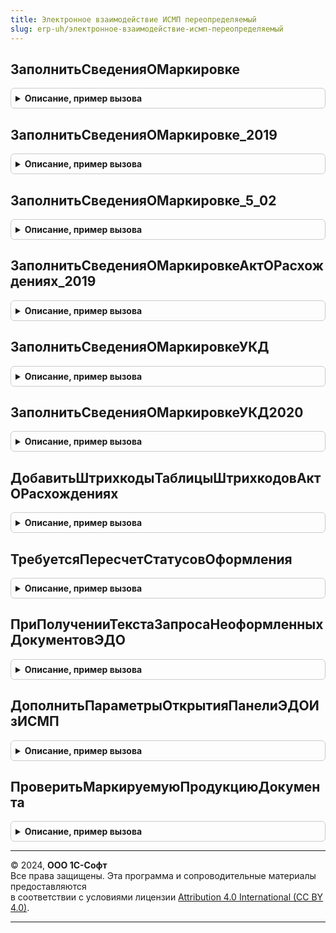 ```yaml
---
title: Электронное взаимодействие ИСМП переопределяемый
slug: erp-uh/электронное-взаимодействие-исмп-переопределяемый
---
```



## ЗаполнитьСведенияОМаркировке
<details style="margin: 1em 0; padding: 0.5em; border: 1px solid #ccc; border-radius: 6px;">

<summary style="font-weight: bold; cursor: pointer;">Описание, пример вызова</summary>

```bsl

// (См. ЭлектронноеВзаимодействиеИСМП.ЗаполнитьСведенияОМаркировке)
// Переопределяет заполнение сведений о маркировке. Установить СтандартнаяОбработка=Ложь для переопределенных вызовов.
Процедура ЗаполнитьСведенияОМаркировке(Приемник, Источник, ДанныеШтрихкодовУпаковок, СтандартнаяОбработка) Экспорт
```

Пример вызова
```bsl
ЭлектронноеВзаимодействиеИСМППереопределяемый.ЗаполнитьСведенияОМаркировке(Приемник, Источник, ДанныеШтрихкодовУпаковок, СтандартнаяОбработка) 
```
</details>

## ЗаполнитьСведенияОМаркировке_2019
<details style="margin: 1em 0; padding: 0.5em; border: 1px solid #ccc; border-radius: 6px;">

<summary style="font-weight: bold; cursor: pointer;">Описание, пример вызова</summary>

```bsl

// (См. ЭлектронноеВзаимодействиеИСМП.ЗаполнитьСведенияОМаркировке_2019)
// Переопределяет заполнение сведений о маркировке. Установить СтандартнаяОбработка=Ложь для переопределенных вызовов.
Процедура ЗаполнитьСведенияОМаркировке_2019(Приемник, Источник, ДанныеШтрихкодовУпаковок, СтандартнаяОбработка) Экспорт
```

Пример вызова
```bsl
ЭлектронноеВзаимодействиеИСМППереопределяемый.ЗаполнитьСведенияОМаркировке_2019(Приемник, Источник, ДанныеШтрихкодовУпаковок, СтандартнаяОбработка) 
```
</details>

## ЗаполнитьСведенияОМаркировке_5_02
<details style="margin: 1em 0; padding: 0.5em; border: 1px solid #ccc; border-radius: 6px;">

<summary style="font-weight: bold; cursor: pointer;">Описание, пример вызова</summary>

```bsl

// (См. ЭлектронноеВзаимодействиеИСМП.ЗаполнитьСведенияОМаркировке_5_02)
// Переопределяет заполнение сведений о маркировке. Установить СтандартнаяОбработка=Ложь для переопределенных вызовов.
Процедура ЗаполнитьСведенияОМаркировке_5_02(Приемник, Источник, ДанныеШтрихкодовУпаковок, СтандартнаяОбработка) Экспорт
```

Пример вызова
```bsl
ЭлектронноеВзаимодействиеИСМППереопределяемый.ЗаполнитьСведенияОМаркировке_5_02(Приемник, Источник, ДанныеШтрихкодовУпаковок, СтандартнаяОбработка) 
```
</details>

## ЗаполнитьСведенияОМаркировкеАктОРасхождениях_2019
<details style="margin: 1em 0; padding: 0.5em; border: 1px solid #ccc; border-radius: 6px;">

<summary style="font-weight: bold; cursor: pointer;">Описание, пример вызова</summary>

```bsl

// (См. ЭлектронноеВзаимодействиеИСМП.ЗаполнитьСведенияОМаркировкеАктОРасхождениях_2019)
// Переопределяет заполнение сведений о маркировке. Установить СтандартнаяОбработка=Ложь для переопределенных вызовов.
Процедура ЗаполнитьСведенияОМаркировкеАктОРасхождениях_2019(Приемник, Источник, ДанныеШтрихкодовУпаковок, Экспорт
```

Пример вызова
```bsl
ЭлектронноеВзаимодействиеИСМППереопределяемый.ЗаполнитьСведенияОМаркировкеАктОРасхождениях_2019(Приемник, Источник, ДанныеШтрихкодовУпаковок, );
```
</details>

## ЗаполнитьСведенияОМаркировкеУКД
<details style="margin: 1em 0; padding: 0.5em; border: 1px solid #ccc; border-radius: 6px;">

<summary style="font-weight: bold; cursor: pointer;">Описание, пример вызова</summary>

```bsl

// (См. ЭлектронноеВзаимодействиеИСМП.ЗаполнитьСведенияОМаркировкеУКД)
// Переопределяет заполнение сведений о маркировке. Установить СтандартнаяОбработка=Ложь для переопределенных вызовов.
Процедура ЗаполнитьСведенияОМаркировкеУКД(Приемник, Источник, ДанныеШтрихкодовУпаковокДо, ДанныеШтрихкодовУпаковокПосле, СтандартнаяОбработка) Экспорт
```

Пример вызова
```bsl
ЭлектронноеВзаимодействиеИСМППереопределяемый.ЗаполнитьСведенияОМаркировкеУКД(Приемник, Источник, ДанныеШтрихкодовУпаковокДо, ДанныеШтрихкодовУпаковокПосле, СтандартнаяОбработка) 
```
</details>

## ЗаполнитьСведенияОМаркировкеУКД2020
<details style="margin: 1em 0; padding: 0.5em; border: 1px solid #ccc; border-radius: 6px;">

<summary style="font-weight: bold; cursor: pointer;">Описание, пример вызова</summary>

```bsl

// (См. ЭлектронноеВзаимодействиеИСМП.ЗаполнитьСведенияОМаркировкеУКД2020)
// Переопределяет заполнение сведений о маркировке. Установить СтандартнаяОбработка=Ложь для переопределенных вызовов.
Процедура ЗаполнитьСведенияОМаркировкеУКД2020(Приемник, Источник, ДанныеШтрихкодовУпаковокДо, ДанныеШтрихкодовУпаковокПосле, СтандартнаяОбработка) Экспорт
```

Пример вызова
```bsl
ЭлектронноеВзаимодействиеИСМППереопределяемый.ЗаполнитьСведенияОМаркировкеУКД2020(Приемник, Источник, ДанныеШтрихкодовУпаковокДо, ДанныеШтрихкодовУпаковокПосле, СтандартнаяОбработка) 
```
</details>

## ДобавитьШтрихкодыТаблицыШтрихкодовАктОРасхождениях
<details style="margin: 1em 0; padding: 0.5em; border: 1px solid #ccc; border-radius: 6px;">

<summary style="font-weight: bold; cursor: pointer;">Описание, пример вызова</summary>

```bsl

// Переопределяет заполнение кодов маркировки из сведений о товаре документа ЭДО в переданные таблицы штрихкодов упаковок (факт и расхождения).
//
// Параметры:
//  ШтрихкодыУпаковок - ТаблицаЗначений - Таблица штрихкодов для заполнения кодов из раздела Факт (См. ТаблицаШтрихкодыУпаковокНоменклатура).
//  ШтрихкодыУпаковокРасхождения - ТаблицаЗначений - Таблица штрихкодов для заполнения кодов из по расхождениям (См. ТаблицаШтрихкодыУпаковокНоменклатура).
//  СведенияОТоваре - СтрокаДереваЗначений - Строка сведений о товаре из документа ЭДО.
Процедура ДобавитьШтрихкодыТаблицыШтрихкодовАктОРасхождениях(ШтрихкодыУпаковок, ШтрихкодыУпаковокРасхождения, Экспорт
```

Пример вызова
```bsl
ЭлектронноеВзаимодействиеИСМППереопределяемый.ДобавитьШтрихкодыТаблицыШтрихкодовАктОРасхождениях(ШтрихкодыУпаковок, ШтрихкодыУпаковокРасхождения, );
```
</details>

## ТребуетсяПересчетСтатусовОформления
<details style="margin: 1em 0; padding: 0.5em; border: 1px solid #ccc; border-radius: 6px;">

<summary style="font-weight: bold; cursor: pointer;">Описание, пример вызова</summary>

```bsl

//При записи документа ЭДО может измениться статус оформления документа, по которому происходит электронный документооборот:
//   * Для прямого обмена с ИС МП (документ "Отгрузка товаров") указание кодов маркировки требуется или в ЭДО, или в отгрузке.
//   * Подразумевается, что документ ЭДО не может изменить свой документ-основание (API ЭДО v1).
//
// Параметры:
//  ЭлектронныйДокументИсходящийОбъект - ДокументОбъект.ЭлектронныйДокументИсходящий - записываемый документ.
//  ДокументыТребующиеПересчета - Массив Из см. РасчетСтатусовОформленияИСМП.РассчитатьСтатусыОформленияДокументов -
//   документы, связанные с записываемым электронным, для которых требуется пересчитать статус оформления.
//
Процедура ТребуетсяПересчетСтатусовОформления(ЭлектронныйДокументИсходящийОбъект, ДокументыТребующиеПересчета) Экспорт
```

Пример вызова
```bsl
ЭлектронноеВзаимодействиеИСМППереопределяемый.ТребуетсяПересчетСтатусовОформления(ЭлектронныйДокументИсходящийОбъект, ДокументыТребующиеПересчета) 
```
</details>

## ПриПолученииТекстаЗапросаНеоформленныхДокументовЭДО
<details style="margin: 1em 0; padding: 0.5em; border: 1px solid #ccc; border-radius: 6px;">

<summary style="font-weight: bold; cursor: pointer;">Описание, пример вызова</summary>

```bsl

//Предназачена для модификации текста запроса по расчету неоформленных документов ЭДО.
//   Сценарий использования: заменить текст запроса на требуемый (требующие оформления
//   с помощью ЭДО документы продажи с маркируемой продукцией).
//
//Параметры:
//  ТекстЗапроса - Строка - Текст запроса
//
Процедура ПриПолученииТекстаЗапросаНеоформленныхДокументовЭДО(ТекстЗапроса) Экспорт
```

Пример вызова
```bsl
ЭлектронноеВзаимодействиеИСМППереопределяемый.ПриПолученииТекстаЗапросаНеоформленныхДокументовЭДО(ТекстЗапроса) 
```
</details>

## ДополнитьПараметрыОткрытияПанелиЭДОИзИСМП
<details style="margin: 1em 0; padding: 0.5em; border: 1px solid #ccc; border-radius: 6px;">

<summary style="font-weight: bold; cursor: pointer;">Описание, пример вызова</summary>

```bsl

// Переопределяет параметры открытия панели электронного документооборота.
//
// Параметры:
//  ПараметрыОткрытияОбработкиЭДО - Структура - Параметры открытия формы
//
Процедура ДополнитьПараметрыОткрытияПанелиЭДОИзИСМП(ПараметрыОткрытияОбработкиЭДО) Экспорт
```

Пример вызова
```bsl
ЭлектронноеВзаимодействиеИСМППереопределяемый.ДополнитьПараметрыОткрытияПанелиЭДОИзИСМП(ПараметрыОткрытияОбработкиЭДО) 
```
</details>

## ПроверитьМаркируемуюПродукциюДокумента
<details style="margin: 1em 0; padding: 0.5em; border: 1px solid #ccc; border-radius: 6px;">

<summary style="font-weight: bold; cursor: pointer;">Описание, пример вызова</summary>

```bsl

// Устарела. При необходимости перед формированием документа ЭДО выполняет проверку соответствия маркируемой продукции и
// товарной части документа.
//
// Параметры:
//  Ссылка - ДокументСсылка - проверяемый документ
//  Отказ  - Булево - флаг отказа от дальнейших действий
Процедура ПроверитьМаркируемуюПродукциюДокумента(Ссылка, Отказ) Экспорт
```

Пример вызова
```bsl
ЭлектронноеВзаимодействиеИСМППереопределяемый.ПроверитьМаркируемуюПродукциюДокумента(Ссылка, Отказ) 
```
</details>

---

© 2024, **ООО 1С-Софт**  
Все права защищены. Эта программа и сопроводительные материалы предоставляются  
в соответствии с условиями лицензии [Attribution 4.0 International (CC BY 4.0)](https://creativecommons.org/licenses/by/4.0/legalcode).

---
